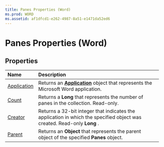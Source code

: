 ```yaml
---
title: Panes Properties (Word)
ms.prod: WORD
ms.assetid: af1dfcd1-e262-4987-8a51-e1471da52ed6
---
```



# Panes Properties (Word)

## Properties



|**Name**|**Description**|
|:-----|:-----|
|[Application](panes-application-property-word.md)|Returns an  **[Application](application-object-word.md)** object that represents the Microsoft Word application.|
|[Count](panes-count-property-word.md)|Returns a  **Long** that represents the number of panes in the collection. Read-only.|
|[Creator](panes-creator-property-word.md)|Returns a 32-bit integer that indicates the application in which the specified object was created. Read-only  **Long** .|
|[Parent](panes-parent-property-word.md)|Returns an  **Object** that represents the parent object of the specified **Panes** object.|

